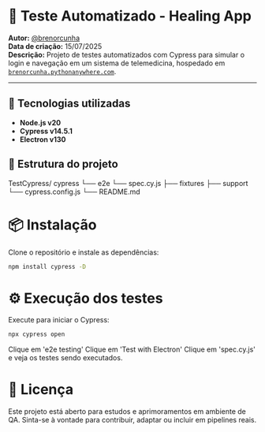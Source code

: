# 🧪 Teste Automatizado - Healing App

**Autor:** [@brenorcunha](https://github.com/brenorcunha)  
**Data de criação:** 15/07/2025  
**Descrição:** Projeto de testes automatizados com Cypress para simular o login e navegação em um sistema de telemedicina, hospedado em [`brenorcunha.pythonanywhere.com`](https://brenorcunha.pythonanywhere.com).

---

## 🚀 Tecnologias utilizadas

- **Node.js v20**
- **Cypress v14.5.1**
- **Electron v130**

## 📂 Estrutura do projeto

TestCypress/
cypress
    └── e2e
        └── spec.cy.js
    ├── fixtures
    ├── support
└── cypress.config.js
└── README.md

# 📦 Instalação

Clone o repositório e instale as dependências:

```bash
npm install cypress -D
```

# ⚙️ Execução dos testes

Execute para iniciar o Cypress:

```bash
npx cypress open
```

Clique em 'e2e testing'
Clique em 'Test with Electron'
Clique em 'spec.cy.js' e veja os testes sendo executados.

# 🤝 Licença

Este projeto está aberto para estudos e aprimoramentos em ambiente de QA. Sinta-se à vontade para contribuir, adaptar ou incluir em pipelines reais.
